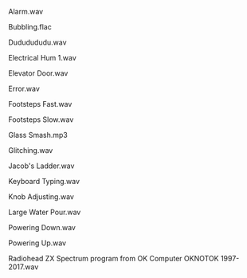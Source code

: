 Alarm.wav

Bubbling.flac

Dududududu.wav

Electrical Hum 1.wav

Elevator Door.wav

Error.wav

Footsteps Fast.wav

Footsteps Slow.wav

Glass Smash.mp3

Glitching.wav

Jacob's Ladder.wav

Keyboard Typing.wav

Knob Adjusting.wav

Large Water Pour.wav

Powering Down.wav

Powering Up.wav

Radiohead ZX Spectrum program from OK Computer OKNOTOK 1997-2017.wav
